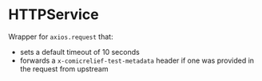 # HTTPService

Wrapper for `axios.request` that:

- sets a default timeout of 10 seconds
- forwards a `x-comicrelief-test-metadata` header if one was provided in the request from upstream
